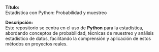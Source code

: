 **Título:**  
Estadística con Python: Probabilidad y muestreo

**Descripción:**  
Este repositorio se centra en el uso de **Python** para la estadística, abordando conceptos de probabilidad, técnicas de muestreo y análisis estadístico de datos, facilitando la comprensión y aplicación de estos métodos en proyectos reales.
